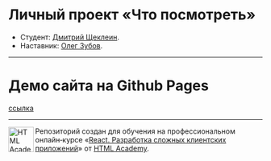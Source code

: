 # Личный проект «Что посмотреть»

- Студент: [Дмитрий Щеклеин](https://up.htmlacademy.ru/react/11/user/160701).
- Наставник: [Олег Зубов](https://htmlacademy.ru/profile/id42701).

---
# Демо сайта на Github Pages

[ссылка](https://dmitrysheklein.github.io/160701-what-to-watch-11/)

---

<a href="https://htmlacademy.ru/intensive/react"><img align="left" width="50" height="50" title="HTML Academy" src="https://up.htmlacademy.ru/static/img/intensive/react/logo-for-github.png"></a>

Репозиторий создан для обучения на профессиональном онлайн‑курсе «[React. Разработка сложных клиентских приложений](https://htmlacademy.ru/intensive/react)» от [HTML Academy](https://htmlacademy.ru).
